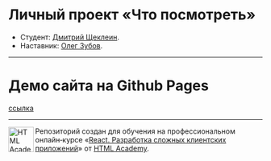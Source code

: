 # Личный проект «Что посмотреть»

- Студент: [Дмитрий Щеклеин](https://up.htmlacademy.ru/react/11/user/160701).
- Наставник: [Олег Зубов](https://htmlacademy.ru/profile/id42701).

---
# Демо сайта на Github Pages

[ссылка](https://dmitrysheklein.github.io/160701-what-to-watch-11/)

---

<a href="https://htmlacademy.ru/intensive/react"><img align="left" width="50" height="50" title="HTML Academy" src="https://up.htmlacademy.ru/static/img/intensive/react/logo-for-github.png"></a>

Репозиторий создан для обучения на профессиональном онлайн‑курсе «[React. Разработка сложных клиентских приложений](https://htmlacademy.ru/intensive/react)» от [HTML Academy](https://htmlacademy.ru).
